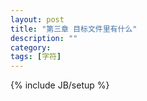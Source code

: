 ```yaml
---
layout: post
title: "第三章 目标文件里有什么"
description: ""
category: 
tags: [字符]
---
```

{% include JB/setup %}